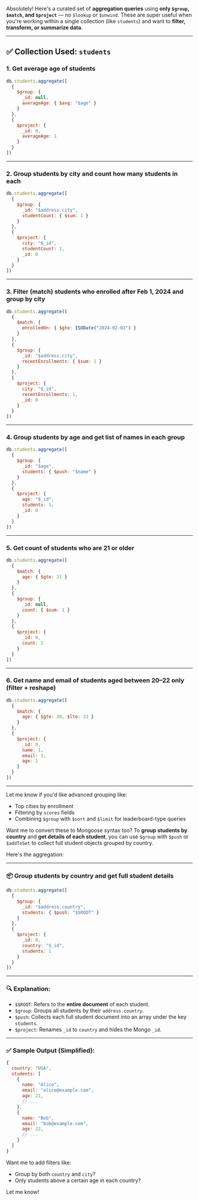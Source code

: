 Absolutely! Here's a curated set of **aggregation queries** using **only `$group`, `$match`, and `$project`** — no `$lookup` or `$unwind`. These are super useful when you're working within a single collection (like `students`) and want to **filter, transform, or summarize data**.

---

## ✅ Collection Used: `students`

### 1. **Get average age of students**
```js
db.students.aggregate([
  {
    $group: {
      _id: null,
      averageAge: { $avg: "$age" }
    }
  },
  {
    $project: {
      _id: 0,
      averageAge: 1
    }
  }
])
```

---

### 2. **Group students by city and count how many students in each**
```js
db.students.aggregate([
  {
    $group: {
      _id: "$address.city",
      studentCount: { $sum: 1 }
    }
  },
  {
    $project: {
      city: "$_id",
      studentCount: 1,
      _id: 0
    }
  }
])
```

---

### 3. **Filter (match) students who enrolled after Feb 1, 2024 and group by city**
```js
db.students.aggregate([
  {
    $match: {
      enrolledOn: { $gte: ISODate("2024-02-01") }
    }
  },
  {
    $group: {
      _id: "$address.city",
      recentEnrollments: { $sum: 1 }
    }
  },
  {
    $project: {
      city: "$_id",
      recentEnrollments: 1,
      _id: 0
    }
  }
])
```

---

### 4. **Group students by age and get list of names in each group**
```js
db.students.aggregate([
  {
    $group: {
      _id: "$age",
      students: { $push: "$name" }
    }
  },
  {
    $project: {
      age: "$_id",
      students: 1,
      _id: 0
    }
  }
])
```

---

### 5. **Get count of students who are 21 or older**
```js
db.students.aggregate([
  {
    $match: {
      age: { $gte: 21 }
    }
  },
  {
    $group: {
      _id: null,
      count: { $sum: 1 }
    }
  },
  {
    $project: {
      _id: 0,
      count: 1
    }
  }
])
```

---

### 6. **Get name and email of students aged between 20–22 only (filter + reshape)**
```js
db.students.aggregate([
  {
    $match: {
      age: { $gte: 20, $lte: 22 }
    }
  },
  {
    $project: {
      _id: 0,
      name: 1,
      email: 1,
      age: 1
    }
  }
])
```

---

Let me know if you'd like advanced grouping like:
- Top cities by enrollment
- Filtering by `scores` fields
- Combining `$group` with `$sort` and `$limit` for leaderboard-type queries

Want me to convert these to Mongoose syntax too?
To **group students by country** and **get details of each student**, you can use `$group` with `$push` or `$addToSet` to collect full student objects grouped by country.

Here's the aggregation:

---

### 📦 **Group students by country and get full student details**

```js
db.students.aggregate([
  {
    $group: {
      _id: "$address.country",
      students: { $push: "$$ROOT" }
    }
  },
  {
    $project: {
      _id: 0,
      country: "$_id",
      students: 1
    }
  }
])
```

---

### 🔍 Explanation:
- `$$ROOT`: Refers to the **entire document** of each student.
- `$group`: Groups all students by their `address.country`.
- `$push`: Collects each full student document into an array under the key `students`.
- `$project`: Renames `_id` to `country` and hides the Mongo `_id`.

---

### ✅ Sample Output (Simplified):
```js
{
  country: "USA",
  students: [
    {
      name: "Alice",
      email: "alice@example.com",
      age: 21,
      // ...
    },
    {
      name: "Bob",
      email: "bob@example.com",
      age: 22,
      // ...
    }
  ]
}
```

Want me to add filters like:
- Group by both `country` and `city`?
- Only students above a certain age in each country?

Let me know!
